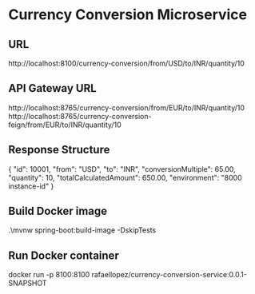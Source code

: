 # Currency Conversion Microservice

## URL
http://localhost:8100/currency-conversion/from/USD/to/INR/quantity/10

## API Gateway URL
http://localhost:8765/currency-conversion/from/EUR/to/INR/quantity/10
http://localhost:8765/currency-conversion-feign/from/EUR/to/INR/quantity/10

## Response Structure
{
  "id": 10001,
  "from": "USD",
  "to": "INR",
  "conversionMultiple": 65.00,
  "quantity": 10,
  "totalCalculatedAmount": 650.00,
  "environment": "8000 instance-id"
}

## Build Docker image
.\mvnw spring-boot:build-image -DskipTests

## Run Docker container
docker run -p 8100:8100 rafaellopez/currency-conversion-service:0.0.1-SNAPSHOT